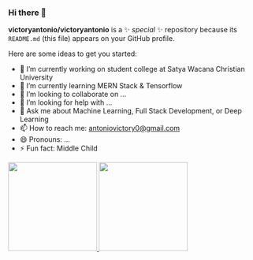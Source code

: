### Hi there 👋

**victoryantonio/victoryantonio** is a ✨ _special_ ✨ repository because its `README.md` (this file) appears on your GitHub profile.

Here are some ideas to get you started:

- 🔭 I’m currently working on student college at Satya Wacana Christian University
- 🌱 I’m currently learning MERN Stack & Tensorflow
- 👯 I’m looking to collaborate on ...
- 🤔 I’m looking for help with ...
- 💬 Ask me about Machine Learning, Full Stack Development, or Deep Learning
- 📫 How to reach me: antoniovictory0@gmail.com
- 😄 Pronouns: ...
- ⚡ Fun fact: Middle Child

<p align="left">
<a href="https://github.com/victoryantonio">
  <img height="180em" src="https://github-readme-stats-eight-theta.vercel.app/api?username=gilangadhan&show_icons=true&theme=algolia&include_all_commits=true&count_private=true"/>
  <img height="180em" src="https://github-readme-stats-eight-theta.vercel.app/api/top-langs/?username=gilangadhan&layout=compact&langs_count=8&theme=algolia"/>
</a>
</p>
